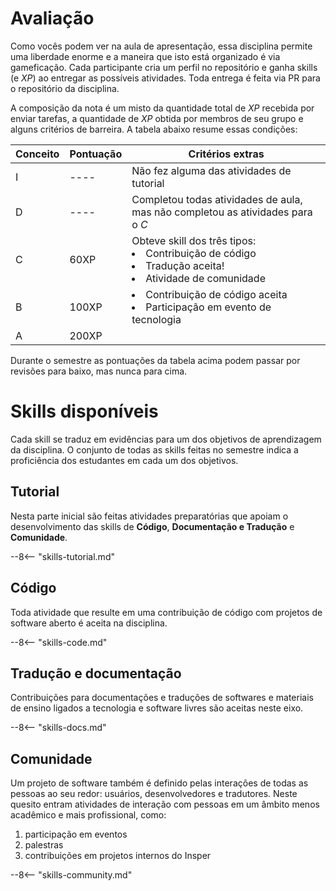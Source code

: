 # Avaliação

Como vocês podem ver na aula de apresentação, essa disciplina permite uma liberdade enorme e a maneira que isto está organizado é via gameficação. Cada participante cria um perfil no repositório e ganha skills (e *XP*) ao entregar as possíveis atividades. Toda entrega é feita via PR para o repositório da disciplina.

A composição da nota é um misto da quantidade total de *XP* recebida por enviar tarefas, a quantidade de *XP* obtida por membros de seu grupo e alguns critérios de barreira. A tabela abaixo resume essas condições:

Conceito | Pontuação            | Critérios extras
-------- | -------------------- | ------------------------------------------
I        | ----                 | Não fez alguma das atividades de tutorial
D        | ----                 | Completou todas atividades de aula, mas não completou as atividades para o *C*
C        | 60XP                 | Obteve skill dos três tipos: <li>Contribuição de código</li><li>Tradução aceita!</li><li>Atividade de comunidade</li>
B        | 100XP                | <li>Contribuição de código aceita</li><li>Participação em evento de tecnologia</li>
A        | 200XP                | 

Durante o semestre as pontuações da tabela acima podem passar por revisões para baixo, mas nunca para cima. 

# Skills disponíveis

Cada skill se traduz em evidências para um dos objetivos de aprendizagem da disciplina. O conjunto de todas as skills feitas no semestre indica a proficiência dos estudantes em cada um dos objetivos. 

## Tutorial

Nesta parte inicial são feitas atividades preparatórias que apoiam o desenvolvimento das skills de **Código**, **Documentação e Tradução** e **Comunidade**.

--8<-- "skills-tutorial.md"

## Código

Toda atividade que resulte em uma contribuição de código com projetos de software aberto é aceita na disciplina.  

--8<-- "skills-code.md"

## Tradução e documentação

Contribuições para documentações e traduções de softwares e materiais de ensino ligados a tecnologia e software livres são aceitas neste eixo.

--8<-- "skills-docs.md"


## Comunidade

Um projeto de software também é definido pelas interações de todas as pessoas ao seu redor: usuários, desenvolvedores e tradutores. Neste quesito entram atividades de interação com pessoas em um âmbito menos acadêmico e mais profissional, como:

1. participação em eventos
1. palestras
1. contribuições em projetos internos do Insper

--8<-- "skills-community.md"
